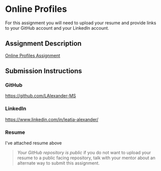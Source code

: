 # Online Profiles
For this assignment you will need to upload your resume and provide links to your GitHub account and your LinkedIn account.

## Assignment Description
[Online Profiles Assignment](https://education.launchcode.org/liftoff/modules/assignments/online-profiles)

## Submission Instructions
 
### GitHub
https://github.com/LAlexander-MS
 
### LinkedIn
https://www.linkedin.com/in/leatia-alexander/

### Resume
I've attached resume above

> *Your GitHub repository is public* if you do not want to upload your resume to a public facing repository, talk with your mentor about an alternate way to submit this assignment.
